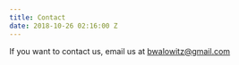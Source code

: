 ```yaml
---
title: Contact
date: 2018-10-26 02:16:00 Z
---
```


If you want to contact us, email us at [bwalowitz@gmail.com](mailto:bwalowitz@gmail.com)